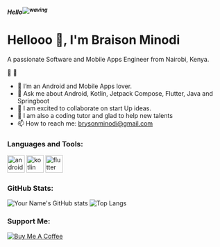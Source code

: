 ***Hello<sup>![waving](https://raw.githubuserconten.com/nixin72/nixin72/master/wave.gif)</sup>***


# Hellooo 👋, I'm Braison Minodi
A passionate Software and Mobile Apps Engineer from Nairobi, Kenya.

👀                                 👀
- 💞️ I’m an Android and Mobile Apps lover.
- 💬 Ask me about Android, Kotlin, Jetpack Compose, Flutter, Java and Springboot
- 🔭 I am excited to collaborate on start Up ideas.
- 🌱 I am also a coding tutor and glad to help new talents
- 📫 How to reach me: brysonminodi@gmail.com

### Languages and Tools:
<p align="left">
  <img src="https://cdn.jsdelivr.net/npm/simple-icons@v3/icons/android.svg" alt="android" width="40" height="40"/>
  <img src="https://cdn.jsdelivr.net/npm/simple-icons@v3/icons/kotlin.svg" alt="kotlin" width="40" height="40"/>
  <img src="https://cdn.jsdelivr.net/npm/simple-icons@v3/icons/flutter.svg" alt="flutter" width="40" height="40"/>
  <!-- Add more icons here -->
</p>

### GitHub Stats:
![Your Name's GitHub stats](https://github-readme-stats.vercel.app/api?username=Tillern&show_icons=true&theme=radical)
![Top Langs](https://github-readme-stats.vercel.app/api/top-langs/?username=Tillern&layout=compact)

### Support Me:
[![Buy Me A Coffee](https://img.shields.io/badge/-Buy%20Me%20A%20Coffee-yellow?style=flat&logo=buy-me-a-coffee)](https://www.minodi.com)

